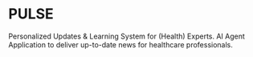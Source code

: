 # PULSE
Personalized Updates &amp; Learning System for (Health) Experts. AI Agent Application to deliver up-to-date news for healthcare professionals.
